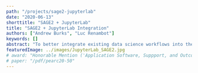 ```yaml
---
path: "/projects/sage2-jupyterlab"
date: "2020-06-13"
shorttitle: "SAGE2 + JupyterLab"
title: "SAGE2 + JupyterLab Integration"
authors: ["Andrew Burks", "Luc Renambot"]
keywords: []
abstract: "To better integrate existing data science workflows into the SAGE2 collaborative experience, we provide a SAGE2 plugin for JupyterLab. The plugin supports sharing both static notebooks, as well as dynamically updating cell content to SAGE2. A user simply connects to one or more SAGE2 server by URL, and can start sharing their Jupyter Notebook content. Shared notebooks are rendered by Jupyter nbviewer as static web-pages on the SAGE2 wall. Shared notebook cell image output is sent as an image to SAGE2 and dynamically updates every time that a cell is run."
featuredImage: ../images/JupyterLab_SAGE2.jpg
# award: "Honorable Mention ('Application Software, Suppport, and Outcomes' Track)"
# paper: "/pdf/pearc20-50"
---
```

